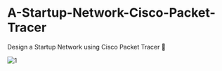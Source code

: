 # A-Startup-Network-Cisco-Packet-Tracer
Design a Startup Network using Cisco Packet Tracer 👾

![1](https://user-images.githubusercontent.com/66380260/99958463-16725980-2d92-11eb-89d6-f5cf58d9d511.jpeg)
